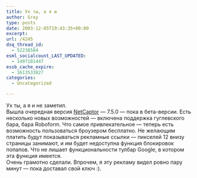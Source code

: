 ```yaml
---
title: Ух ты, а я и
author: Gray
type: posts
date: 2003-12-05T19:43:35+00:00
excerpt:
url: /4245
dsq_thread_id:
  - 52238584
esml_socialcount_LAST_UPDATED:
  - 1497181447
essb_cache_expire:
  - 1613533827
categories:
  - Uncategorized

---
```








Ух ты, а я и не заметил.  
Вышла очередная версия <a href="http://www.netcaptor.com/article/185/?a=1000" target="_blank">NetCaptor</a> &#8212; 7.5.0 &#8212; пока в бета-версии. Есть несколько новых возможностей &#8212; включена поддержка гуглевского бара, бара Roboform. Что самое привлекательное &#8212; теперь есть возможность пользоваться броузером бесплатно. Не желающим платить будут показываться рекламные ссылки &#8212; пикселей 12 внизу страницы занимают, и им будет недоступна функция блокировок попапов. Что не лишает функциональности тулбар Google, в котором эта функция имеется.  
Очень грамотно сделали. Впрочем, я эту рекламу видел ровно пару минут &#8212; пока доставал свой ключ :).